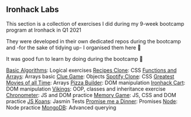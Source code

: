 ## Ironhack Labs



This section is a collection of exercises I did during my 9-week bootcamp program at Ironhack in Q1 2021

They were developed in their own dedicated repos during the bootcamp and -for the sake of tidying up- I organised them here 🧹

It was good fun to learn by doing during the bootcamp 💪

[Basic Algorithms](https://github.com/mafebracho/lab-javascript-basic-algorithms): Logical exercises
[Recipes Clone](https://github.com/mafebracho/lab-css-recipes-clone): CSS
[Functions and Arrays](https://github.com/mafebracho/lab-javascript-functions-and-arrays): Arrays basic
[Clue Game](https://github.com/mafebracho/lab-javascript-clue): Objects
[Spotify Clone](https://github.com/mafebracho/lab-css-spotify-clone): CSS
[Greatest Movies of all Time](https://github.com/mafebracho/lab-javascript-greatest-movies): Arrays
[Pizza Builder](https://github.com/mafebracho/lab-dom-pizza-builder): DOM manipulation
[Ironhack Cart](https://github.com/mafebracho/lab-dom-ironhack-cart): DOM manipulation
[Vikings](https://github.com/mafebracho/lab-javascript-vikings): OOP, classes and inheritance exercise
[Chronometer](https://github.com/mafebracho/lab-javascript-chronometer): JS and DOM practice
[Memory Game](https://github.com/mafebracho/lab-javascript-memory-game): JS, CSS and DOM practice
[JS Koans](https://github.com/mafebracho/lab-es6-javascript-koans): Jasmin Tests
[Promise me a Dinner](https://github.com/mafebracho/lab-es6-promises): Promises
[Node](https://github.com/mafebracho/lab-intro-node): Node practice
[MongoDB](https://github.com/mafebracho/lab-advance-querying-mongo): Advanced querying
